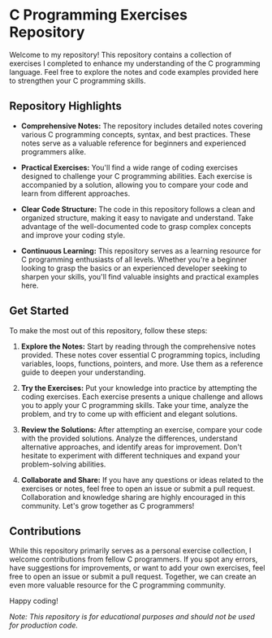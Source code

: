 # C Programming Exercises Repository

Welcome to my repository! This repository contains a collection of exercises I completed to enhance my understanding of the C programming language. Feel free to explore the notes and code examples provided here to strengthen your C programming skills.

## Repository Highlights
- **Comprehensive Notes:** The repository includes detailed notes covering various C programming concepts, syntax, and best practices. These notes serve as a valuable reference for beginners and experienced programmers alike.

- **Practical Exercises:** You'll find a wide range of coding exercises designed to challenge your C programming abilities. Each exercise is accompanied by a solution, allowing you to compare your code and learn from different approaches.

- **Clear Code Structure:** The code in this repository follows a clean and organized structure, making it easy to navigate and understand. Take advantage of the well-documented code to grasp complex concepts and improve your coding style.

- **Continuous Learning:** This repository serves as a learning resource for C programming enthusiasts of all levels. Whether you're a beginner looking to grasp the basics or an experienced developer seeking to sharpen your skills, you'll find valuable insights and practical examples here.

## Get Started
To make the most out of this repository, follow these steps:

1. **Explore the Notes:** Start by reading through the comprehensive notes provided. These notes cover essential C programming topics, including variables, loops, functions, pointers, and more. Use them as a reference guide to deepen your understanding.

2. **Try the Exercises:** Put your knowledge into practice by attempting the coding exercises. Each exercise presents a unique challenge and allows you to apply your C programming skills. Take your time, analyze the problem, and try to come up with efficient and elegant solutions.

3. **Review the Solutions:** After attempting an exercise, compare your code with the provided solutions. Analyze the differences, understand alternative approaches, and identify areas for improvement. Don't hesitate to experiment with different techniques and expand your problem-solving abilities.

4. **Collaborate and Share:** If you have any questions or ideas related to the exercises or notes, feel free to open an issue or submit a pull request. Collaboration and knowledge sharing are highly encouraged in this community. Let's grow together as C programmers!

## Contributions
While this repository primarily serves as a personal exercise collection, I welcome contributions from fellow C programmers. If you spot any errors, have suggestions for improvements, or want to add your own exercises, feel free to open an issue or submit a pull request. Together, we can create an even more valuable resource for the C programming community.

Happy coding!

*Note: This repository is for educational purposes and should not be used for production code.*
